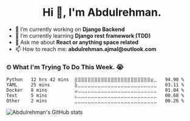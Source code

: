 <h1 align="center"> Hi 👋, I'm Abdulrehman.</h1>
 <ul>
  <li>🔭 I’m currently working on <strong>Django Backend</strong></li>
  <li>🌱 I’m currently learning <strong>Django rest framework (TDD)</strong></li>
  <li>💬 Ask me about <strong>React or anything space related</strong></li>
  <li>📫 How to reach me: <strong>abdulrehman.ajmal@outlook.com </strong></li>
 </ul>


### ⏲ What I'm Trying To Do This Week. 😭

<!--START_SECTION:waka-->
```text
Python   12 hrs 42 mins  ⣿⣿⣿⣿⣿⣿⣿⣿⣿⣿⣿⣿⣿⣿⣿⣿⣿⣿⣿⣿⣿⣿⣿⣶⣀   94.90 % 
YAML     25 mins         ⣷⣀⣀⣀⣀⣀⣀⣀⣀⣀⣀⣀⣀⣀⣀⣀⣀⣀⣀⣀⣀⣀⣀⣀⣀   03.11 % 
Docker   8 mins          ⣤⣀⣀⣀⣀⣀⣀⣀⣀⣀⣀⣀⣀⣀⣀⣀⣀⣀⣀⣀⣀⣀⣀⣀⣀   01.04 % 
Text     5 mins          ⣄⣀⣀⣀⣀⣀⣀⣀⣀⣀⣀⣀⣀⣀⣀⣀⣀⣀⣀⣀⣀⣀⣀⣀⣀   00.68 % 
Other    2 mins          ⣀⣀⣀⣀⣀⣀⣀⣀⣀⣀⣀⣀⣀⣀⣀⣀⣀⣀⣀⣀⣀⣀⣀⣀⣀   00.26 % 
```
<!--END_SECTION:waka-->

![Abdulrehman's GitHub stats](https://github-readme-stats.vercel.app/api?username=Pineapple-1)

